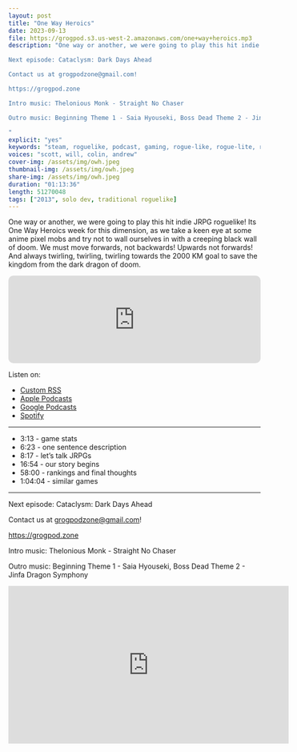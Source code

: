 ```yaml
---
layout: post
title: "One Way Heroics"
date: 2023-09-13
file: https://grogpod.s3.us-west-2.amazonaws.com/one+way+heroics.mp3
description: "One way or another, we were going to play this hit indie JRPG roguelike! Its One Way Heroics week for this dimension, as we take a keen eye at some anime pixel mobs and try not to wall ourselves in with a creeping black wall of doom. We must move forwards, not backwards! Upwards not forwards! And always twirling, twirling, twirling towards the 2000 KM goal to save the kingdom from the dark dragon of interdimensional death.

Next episode: Cataclysm: Dark Days Ahead

Contact us at grogpodzone@gmail.com!

https://grogpod.zone

Intro music: Thelonious Monk - Straight No Chaser

Outro music: Beginning Theme 1 - Saia Hyouseki, Boss Dead Theme 2 - Jinfa Dragon Symphony

"
explicit: "yes" 
keywords: "steam, roguelike, podcast, gaming, rogue-like, rogue-lite, roguelite"
voices: "scott, will, colin, andrew"
cover-img: /assets/img/owh.jpeg
thumbnail-img: /assets/img/owh.jpeg
share-img: /assets/img/owh.jpeg
duration: "01:13:36"
length: 51270048 
tags: ["2013", solo dev, traditional roguelike]
---
```


One way or another, we were going to play this hit indie JRPG roguelike! Its One Way Heroics week for this dimension, as we take a keen eye at some anime pixel mobs and try not to wall ourselves in with a creeping black wall of doom. We must move forwards, not backwards! Upwards not forwards! And always twirling, twirling, twirling towards the 2000 KM goal to save the kingdom from the dark dragon of doom.

<iframe allow="autoplay *; encrypted-media *; fullscreen *; clipboard-write" frameborder="0" height="175" style="width:100%;max-width:660px;overflow:hidden;border-radius:10px;" sandbox="allow-forms allow-popups allow-same-origin allow-scripts allow-storage-access-by-user-activation allow-top-navigation-by-user-activation" src="https://embed.podcasts.apple.com/us/podcast/one-way-heroics/id1650474911?i=1000627686397&theme=auto"></iframe>

Listen on:
* [Custom RSS](https://grogpod.zone/feed.xml)
* [Apple Podcasts](https://podcasts.apple.com/us/podcast/grogpod/id1650474911)
* [Google Podcasts](https://podcasts.google.com/feed/aHR0cHM6Ly9ncm9ncG9kLnpvbmUvZmVlZC54bWw)
* [Spotify](https://open.spotify.com/show/655SEhPUWIC77oO3hILe0b)

---

* 3:13 - game stats
* 6:23 - one sentence description
* 8:17 - let’s talk JRPGs
* 16:54 - our story begins
* 58:00 - rankings and final thoughts
* 1:04:04 - similar games

---

Next episode: Cataclysm: Dark Days Ahead

Contact us at grogpodzone@gmail.com!

https://grogpod.zone

Intro music: Thelonious Monk - Straight No Chaser

Outro music: Beginning Theme 1 - Saia Hyouseki, Boss Dead Theme 2 - Jinfa Dragon Symphony




<div class="embed-responsive embed-responsive-16by9">
<iframe width="560" height="315" src="https://www.youtube.com/embed/Hp-gjZLi6iI" title="YouTube video player" frameborder="0" allow="accelerometer; autoplay; clipboard-write; encrypted-media; gyroscope; picture-in-picture" allowfullscreen></iframe>
</div>
